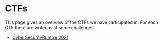 # CTFs

This page gives an overview of the CTFs we have participated in.
For each CTF there are writeups of some challenges.

* [CyberSecurityRumble 2021](csr-2021)
